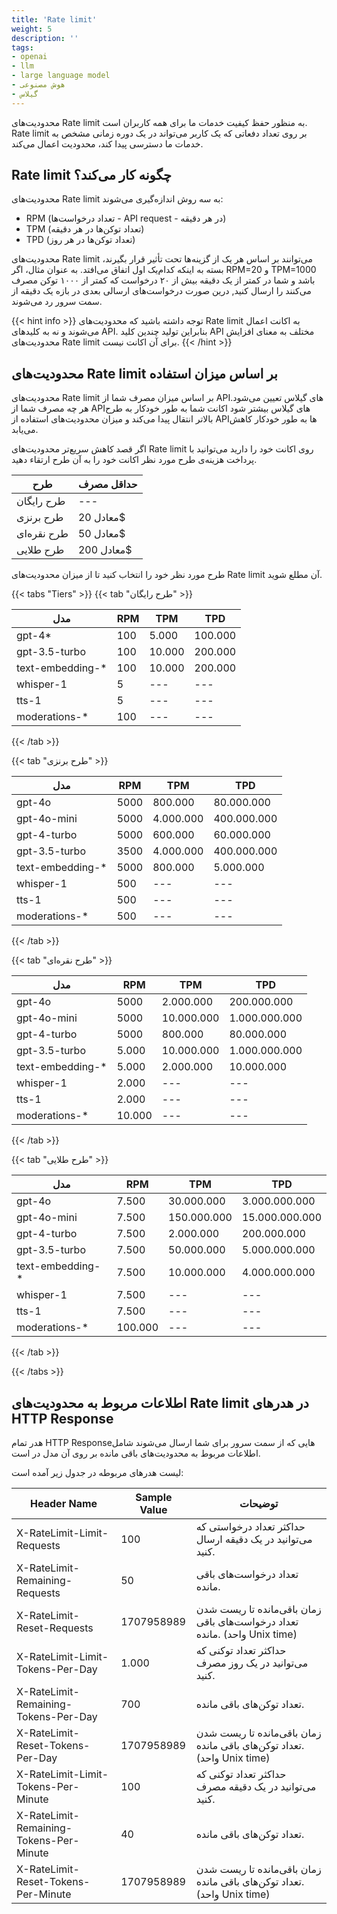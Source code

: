 ```yaml
---
title: 'Rate limit'
weight: 5
description: ''
tags:
- openai
- llm
- large language model
- هوش مصنوعی
- گیلاس
---
```


محدودیت‌های Rate limit به منظور حفظ کیفیت خدمات ما برای همه کاربران است. Rate limit بر روی تعداد دفعاتی که یک کاربر می‌تواند در یک دوره زمانی مشخص به خدمات ما دسترسی پیدا کند، محدودیت اعمال می‌کند.


## Rate limit چگونه کار می‌کند؟

محدودیت‌های Rate limit به سه روش اندازه‌گیری می‌شوند:

- RPM (تعداد درخواست‌ها - API request - در هر دقیقه)
- TPM (تعداد توکن‌ها در هر دقیقه)
- TPD (تعداد توکن‌ها در هر روز)

 محدودیت‌های Rate limit می‌توانند بر اساس هر یک از گزینه‌ها تحت تأثیر قرار بگیرند، بسته به اینکه کدام‌یک اول اتفاق می‌افتد. به عنوان مثال، اگر RPM=20 و TPM=1000 باشد و شما در کمتر از یک دقیقه بیش از ۲۰ درخواست که کمتر از ۱۰۰۰ توکن مصرف می‌کنند را ارسال کنید, درین صورت درخواست‌های ارسالی بعدی در بازه یک دقیقه از سمت سرور رد می‌شوند.

{{< hint info >}}
توجه داشته باشید که محدودیت‌های Rate limit به اکانت اعمال می‌شوند و نه به کلیدهای API. بنابراین تولید چندین کلید API مختلف به معنای افزایش محدودیت‌های Rate limit برای آن اکانت نیست. {{< /hint >}}


## محدودیت‌های Rate limit بر اساس میزان استفاده

محدودیت‌های Rate limit بر اساس میزان مصرف شما از APIهای گیلاس تعیین می‌شود. 
هر چه مصرف شما از APIهای گیلاس بیشتر شود اکانت شما به طور خودکار به طرح‌ بالاتر انتقال پیدا می‌کند و میزان محدودیت‌های استفاده از APIها به طور خودکار کاهش می‌یابد. 

اگر قصد کاهش سریع‌تر محدودیت‌های Rate limit روی اکانت خود را دارید  می‌توانید با پرداخت هزینه‌ی طرح مورد نظر اکانت خود را به آن طرح ارتقاء دهید.

| طرح| حداقل مصرف |
---|--|
طرح رایگان|---|
طرح برنزی|معادل 20$|
|طرح نقره‌ای|معادل 50$|
طرح طلایی|معادل 200$|

طرح مورد نظر خود را انتخاب کنید تا از میزان محدودیت‌های Rate limit آن مطلع شوید.

{{< tabs "Tiers" >}}
{{< tab "طرح رایگان" >}}

| مدل | RPM | TPM | TPD |
---|--|--|--|
gpt-4* | 100 | 5.000 | 100.000 |
gpt-3.5-turbo | 100 | 10.000 | 200.000 |
text-embedding-* | 100 | 10.000 | 200.000 |
whisper-1 | 5 | --- | --- |
tts-1 | 5 | --- | --- |
moderations-* | 100 | --- | --- |

{{< /tab >}}

{{< tab "طرح برنزی" >}}

| مدل | RPM | TPM | TPD |
---|--|--|--|
gpt-4o | 5000 | 800.000 | 80.000.000 |
gpt-4o-mini | 5000 | 4.000.000 | 400.000.000 |
gpt-4-turbo | 5000 | 600.000 | 60.000.000 |
gpt-3.5-turbo | 3500 | 4.000.000 | 400.000.000 |
text-embedding-* | 5000 | 800.000 | 5.000.000 |
whisper-1 | 500 | --- | --- |
tts-1 | 500 | --- | --- |
moderations-* | 500 | --- | --- |

{{< /tab >}}

{{< tab "طرح نقره‌ای" >}}

| مدل | RPM | TPM | TPD |
---|--|--|--|
gpt-4o | 5000 | 2.000.000 | 200.000.000 |
gpt-4o-mini | 5000 | 10.000.000 | 1.000.000.000 |
gpt-4-turbo | 5000 | 800.000 | 80.000.000 |
gpt-3.5-turbo | 5.000 | 10.000.000 | 1.000.000.000 |
text-embedding-* | 5.000 | 2.000.000 | 10.000.000 |
whisper-1 | 2.000 | --- | --- |
tts-1 | 2.000 | --- | --- |
moderations-* | 10.000 | --- | --- |

{{< /tab >}}

{{< tab "طرح طلایی" >}}

| مدل | RPM | TPM | TPD |
---|--|--|--|
gpt-4o | 7.500 | 30.000.000 | 3.000.000.000 |
gpt-4o-mini | 7.500 | 150.000.000 | 15.000.000.000 |
gpt-4-turbo | 7.500 | 2.000.000 | 200.000.000 |
gpt-3.5-turbo | 7.500 | 50.000.000 | 5.000.000.000 |
text-embedding-* | 7.500 | 10.000.000 | 4.000.000.000 |
whisper-1 | 7.500 | --- | --- |
tts-1 | 7.500 | --- | --- |
moderations-* | 100.000 | --- | --- |

{{< /tab >}}

{{< /tabs >}}

## اطلاعات مربوط به محدودیت‌های Rate limit در هدرهای HTTP Response

هدر تمام HTTP Responseهایی که از سمت سرور برای شما ارسال می‌شوند شامل اطلاعات مربوط به محدودیت‌های باقی مانده بر روی آن مدل در است.

لیست هدرهای مربوطه در جدول زیر آمده است:

| Header Name | Sample Value | توضیحات |
---|--|--|
X-RateLimit-Limit-Requests | 100 | حداکثر تعداد درخواستی که می‌توانید در یک دقیقه ارسال کنید.
X-RateLimit-Remaining-Requests | 50 | تعداد درخواست‌های باقی مانده.
X-RateLimit-Reset-Requests | 1707958989 | زمان باقی‌مانده تا ریست شدن تعداد درخواست‌های باقی مانده. (واحد Unix time)
X-RateLimit-Limit-Tokens-Per-Day | 1.000 | حداکثر تعداد توکنی که می‌توانید در یک روز مصرف کنید.
X-RateLimit-Remaining-Tokens-Per-Day | 700 | تعداد توکن‌های باقی مانده.
X-RateLimit-Reset-Tokens-Per-Day | 1707958989 | زمان باقی‌مانده تا ریست شدن تعداد توکن‌های باقی مانده. (واحد Unix time)
X-RateLimit-Limit-Tokens-Per-Minute | 100 | حداکثر تعداد توکنی که می‌توانید در یک دقیقه مصرف کنید.
X-RateLimit-Remaining-Tokens-Per-Minute | 40 | تعداد توکن‌های باقی مانده.
X-RateLimit-Reset-Tokens-Per-Minute | 1707958989 | زمان باقی‌مانده تا ریست شدن تعداد توکن‌های باقی مانده. (واحد Unix time)
 
